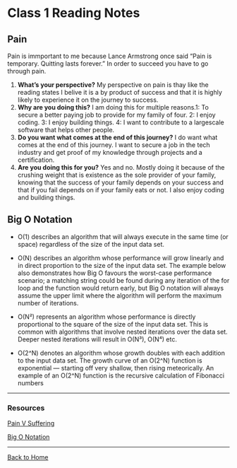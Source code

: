 # Class 1 Reading Notes

## Pain

Pain is immportant to me because Lance Armstrong once said  “Pain is temporary. Quitting lasts forever.” In order to succeed you have to go through pain.

1. **What’s your perspective?** My perspective on pain is thay like the reading states I belive it is a by product of success and that it is highly likely to experience it on the journey to success.
2. **Why are you doing this?** I am doing this for multiple reasons.1: To secure a better paying job to provide for my family of four. 2: I enjoy coding. 3: I enjoy building things. 4: I want to contribute to a largescale software that helps other people.
3. **Do you want what comes at the end of this journey?** I do want what comes at the end of this journey. I want to secure a job in the tech industry and get proof of my knowledge through projects and a certification.
4. **Are you doing this for you?** Yes and no. Mostly doing it because of the crushing weight that is existence as the sole provider of your family, knowing that the success of your family depends on your success and that if you fail depends on if your family eats or not. I also enjoy coding and building things.

## Big O Notation

- O(1) describes an algorithm that will always execute in the same time (or space) regardless of the size of the input data set.
- O(N) describes an algorithm whose performance will grow linearly and in direct proportion to the size of the input data set. The example below also demonstrates how Big O favours the worst-case performance scenario; a matching string could be found during any iteration of the for loop and the function would return early, but Big O notation will always assume the upper limit where the algorithm will perform the maximum number of iterations.

- O(N²) represents an algorithm whose performance is directly proportional to the square of the size of the input data set. This is common with algorithms that involve nested iterations over the data set. Deeper nested iterations will result in O(N³), O(N⁴) etc.

- O(2^N) denotes an algorithm whose growth doubles with each addition to the input data set. The growth curve of an O(2^N) function is exponential — starting off very shallow, then rising meteorically. An example of an O(2^N) function is the recursive calculation of Fibonacci numbers

---

### Resources

[Pain V Suffering](https://codefellows.github.io/code-401-python-guide/curriculum/class-01/notes/pain_suffering)

[Big O Notation](https://robbell.io/2009/06/a-beginners-guide-to-big-o-notation)

---

[Back to Home](../README.md)
